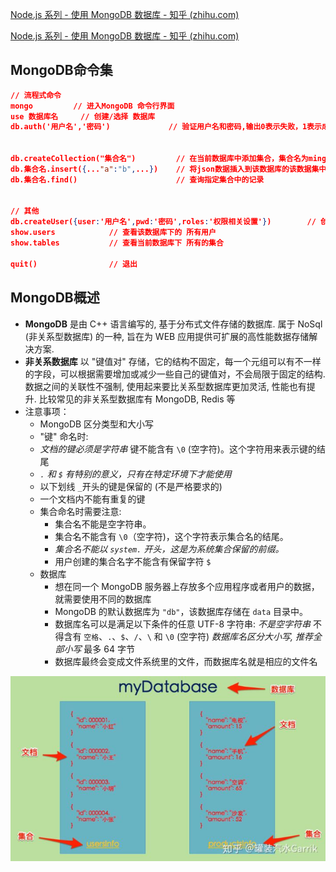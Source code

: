 [Node.js 系列 - 使用 MongoDB 数据库 - 知乎 (zhihu.com)](https://zhuanlan.zhihu.com/p/52726571)

[Node.js 系列 - 使用 MongoDB 数据库 - 知乎 (zhihu.com)](https://zhuanlan.zhihu.com/p/52726571)



## MongoDB命令集

```json
// 流程式命令
mongo         // 进入MongoDB 命令行界面
use 数据库名     // 创建/选择 数据库
db.auth('用户名','密码')             // 验证用户名和密码,输出0表示失败，1表示成功,验证后可以进行增删改查操作


db.createCollection("集合名")         // 在当前数据库中添加集合，集合名为ming
db.集合名.insert({..."a":"b",...})    // 将json数据插入到该数据库的该数据集中
db.集合名.find()                      // 查询指定集合中的记录


// 其他
db.createUser({user:'用户名',pwd:'密码',roles:'权限相关设置'})        // 创建新用户 
show.users            // 查看该数据库下的 所有用户
show.tables           // 查看当前数据库下 所有的集合

quit()                // 退出
```



## MongoDB概述

- **MongoDB**  是由 C++ 语言编写的, 基于分布式文件存储的数据库. 属于 NoSql (非关系型数据库) 的一种, 旨在为 WEB 应用提供可扩展的高性能数据存储解决方案.
-  **非关系数据库** 以 "键值对" 存储，它的结构不固定，每一个元组可以有不一样的字段，可以根据需要增加或减少一些自己的键值对，不会局限于固定的结构. 数据之间的关联性不强制, 使用起来要比关系型数据库更加灵活, 性能也有提升. 比较常见的非关系型数据库有 MongoDB, Redis 等
- 注意事项：
  - MongoDB 区分类型和大小写
  -  "键" 命名时: 
    - *文档的键必须是字符串* 键不能含有 `\0` (空字符)。这个字符用来表示键的结尾
    -  *`.` 和 `$` 有特别的意义，只有在特定环境下才能使用*
    - 以下划线 `_`开头的键是保留的 (不是严格要求的)
    - 一个文档内不能有重复的键
  - 集合命名时需要注意: 
    - 集合名不能是空字符串。
    - 集合名不能含有 `\0`（空字符)，这个字符表示集合名的结尾。
    -  *集合名不能以 `system.` 开头，这是为系统集合保留的前缀。* 
    - 用户创建的集合名字不能含有保留字符 `$`
  - 数据库
    - 想在同一个 MongoDB 服务器上存放多个应用程序或者用户的数据，就需要使用不同的数据库
    - MongoDB 的默认数据库为 `"db"`，该数据库存储在 `data` 目录中。
    - 数据库名可以是满足以下条件的任意 UTF-8 字符串: *不是空字符串* 不得含有 `空格`、`.`、`$`、`/`、`\` 和 `\0` (空字符) *数据库名区分大小写, 推荐全部小写* 最多 64 字节
    - 数据库最终会变成文件系统里的文件，而数据库名就是相应的文件名

![image-20220111171034734](images/mongodb/image-20220111171034734.png)
